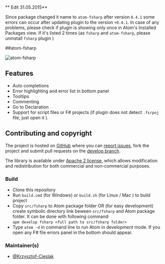 
** Edit 31.05.2015**

Since package changed it name to `atom-fsharp` after version `0.4.1` some errors can occur after updating plugin to the version `+0.4.1`. In case of any problems, please check if plugin is showing only once in Atom's Installed Packages view. If it's listed 2 times (as `fsharp` and `atom-fsharp`, please uninstall `fsharp` plugin )

##atom-fsharp

![atom-fsharp](https://raw.githubusercontent.com/fsprojects/FSharp.Atom/develop/gifs/ErrorPanel.png)

## Features

- Auto completions
- Error highlighting and error list in bottom panel
- Tooltips
- Commenting
- Go to Declaration
- Support for script files or F# projects (if plugin does not detect `.fsrpoj` file, just open it ).

## Contributing and copyright

The project is hosted on [GitHub](https://github.com/fsprojects/FSharp.Atom) where you can [report issues](https://github.com/fsprojects/FSharp.Atom/issues), fork
the project and submit pull requests on the [develop branch](https://github.com/fsprojects/FSharp.Atom/tree/develop).

The library is available under [Apache 2 license](https://github.com/fsprojects/FSharp.Atom/blob/master/LICENSE.md), which allows modification and
redistribution for both commercial and non-commercial purposes.

### Build

* Clone this repository
* Run `build.cmd` (for Windows) or `build.sh` (for Linux / Mac ) to build project
* Copy `src/fsharp` to Atom package folder OR (for easy development) create symbolic directory link beween `src/fsharp` and Atom package folder. It can be done with following command:  
    ``apm develop fsharp <full path to src/fsharp folder>``
* Type ``atom -d`` in command line to run Atom in development mode. If you open any F# file errors panel in the bottom should appear.

### Maintainer(s)

- [@Krzysztof-Cieslak](https://github.com/Krzysztof-Cieslak)
